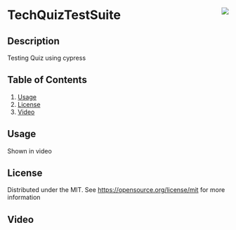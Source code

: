 # TechQuizTestSuite <img align="right" src="https://img.shields.io/badge/License-MIT-blue"></img>
## Description
Testing Quiz using cypress

## Table of Contents

<ol>
  <li><a href="#usage">Usage</a></li>
  <li><a href="#license">License</a></li>
  <li><a href="#deployedpage">Video</a></li>
</ol>

## Usage
Shown in video

## License
Distributed under the MIT. See https://opensource.org/license/mit for more information


## Video

